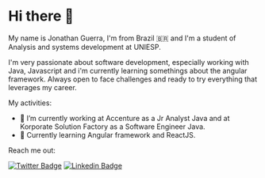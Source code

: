 # Hi there 👋

My name is Jonathan Guerra, I'm from Brazil 🇧🇷 and I'm a student of Analysis and systems development at UNIESP.

I'm very passionate about software development, especially working with Java, Javascript and i'm currently learning somethings about the angular framework. Always open to face challenges and ready to try everything that leverages my career.


My activities:

- 📌 I’m currently working at Accenture as a Jr Analyst Java and at Korporate Solution Factory as a Software Engineer Java.
- 📌 Currently learning Angular framework and ReactJS.

Reach me out:

[![Twitter Badge](https://img.shields.io/badge/-@jfguerragg-E80000?style=flat-square&labelColor=E80000&logo=twitter&logoColor=white&link=https://twitter.com/jfguerragg)](https://twitter.com/jfguerragg) 
[![Linkedin Badge](https://img.shields.io/badge/-Jonathan%20Guerra-E80000?style=flat-square&logo=Linkedin&logoColor=white&link=https://www.linkedin.com/in/jonathan-alves-a18882120/)](https://www.linkedin.com/in/jonathanguerra-dev/) 
